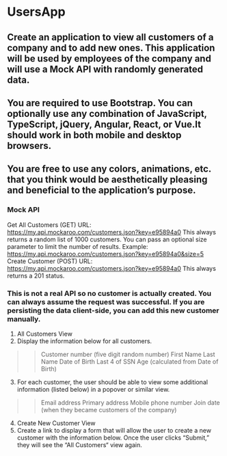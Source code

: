 # UsersApp

## Create an application to view all customers of a company and to add new ones. This application will be used by employees of the company and will use a Mock API with randomly generated data.

## You are required to use Bootstrap. You can optionally use any combination of JavaScript, TypeScript, jQuery, Angular, React, or Vue.It should work in both mobile and desktop browsers.

## You are free to use any colors, animations, etc. that you think would be aesthetically pleasing and beneficial to the application’s purpose.

### Mock API
Get All Customers (GET)
URL: https://my.api.mockaroo.com/customers.json?key=e95894a0
This always returns a random list of 1000 customers.
You can pass an optional size parameter to limit the number of results.
Example: https://my.api.mockaroo.com/customers.json?key=e95894a0&size=5
Create Customer (POST)
URL: https://my.api.mockaroo.com/customers.json?key=e95894a0
This always returns a 201 status.

### This is not a real API so no customer is actually created. You can always assume the request was successful. If you are persisting the data client-side, you can add this new customer manually.
1. All Customers View
2. Display the information below for all customers.
>> Customer number (five digit random number)
>> First Name
>> Last Name
>> Date of Birth
>> Last 4 of SSN
>> Age (calculated from Date of Birth)
3. For each customer, the user should be able to view some additional information (listed below) in a popover or similar view.
>> Email address
>> Primary address
>> Mobile phone number
>> Join date (when they became customers of the company)
4. Create New Customer View
5. Create a link to display a form that will allow the user to create a new customer with the information below. Once the user clicks “Submit,” they will see the “All Customers“ view again.